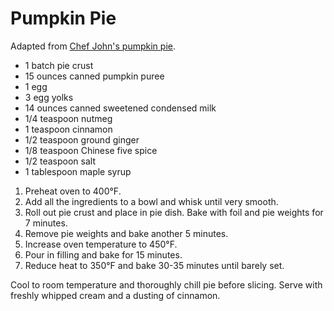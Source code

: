 # Pumpkin Pie

Adapted from [Chef John's pumpkin pie](http://foodwishes.blogspot.com/2012/11/best-pumpkin-pie-ever-come-for-pie-stay.html).

- 1 batch pie crust
- 15 ounces canned pumpkin puree
- 1 egg
- 3 egg yolks
- 14 ounces canned sweetened condensed milk
- 1/4 teaspoon nutmeg
- 1 teaspoon cinnamon
- 1/2 teaspoon ground ginger
- 1/8 teaspoon Chinese five spice
- 1/2 teaspoon salt
- 1 tablespoon maple syrup

1. Preheat oven to 400&deg;F.
2. Add all the ingredients to a bowl and whisk until very smooth.
3. Roll out pie crust and place in pie dish. Bake with foil and pie weights for 7 minutes.
4. Remove pie weights and bake another 5 minutes.
5. Increase oven temperature to 450&deg;F.
6. Pour in filling and bake for 15 minutes.
7. Reduce heat to 350&deg;F and bake 30-35 minutes until barely set.

Cool to room temperature and thoroughly chill pie before slicing. Serve with freshly whipped cream and a dusting of cinnamon.